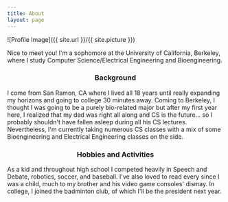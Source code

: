 ```yaml
---
title: About
layout: page
---
```

![Profile Image]({{ site.url }}/{{ site.picture }})

Nice to meet you! I'm a sophomore at the University of California, Berkeley, where I study Computer Science/Electrical Engineering and Bioengineering.

### <center>Background</center>
I come from San Ramon, CA where I lived all 18 years until really expanding my horizons and going to college 30 minutes away. Coming to Berkeley, I thought I was going to be a purely bio-related major but after my first year here, I realized that my dad was right all along and CS is the future... so I probably shouldn't have fallen asleep during all his CS lectures. Nevertheless, I'm currently taking numerous CS classes with a mix of some Bioengineering and Electrical Engineering classes on the side.

### <center>Hobbies and Activities</center>
As a kid and throughout high school I competed heavily in Speech and Debate, robotics, soccer, and baseball. I've also loved to read every since I was a child, much to my brother and his video game consoles' dismay. In college, I joined the badminton club, of which I'll be the president next year.
